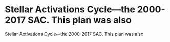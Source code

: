 # Stellar Activations Cycle—the 2000-2017 SAC. This plan was also

Stellar Activations Cycle—the 2000-2017 SAC. This plan was also